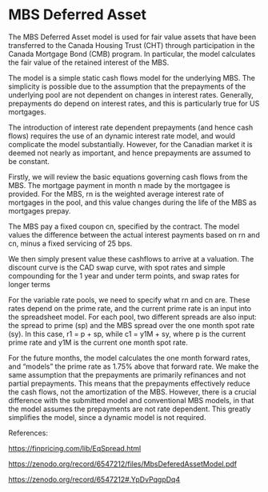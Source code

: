 # MBS Deferred Asset

The MBS Deferred Asset model is used for fair value assets that have been transferred to the Canada Housing Trust (CHT) through participation in the Canada Mortgage Bond (CMB) program. In particular, the model calculates the fair value of the retained interest of the MBS.

The model is a simple static cash flows model for the underlying MBS. The simplicity
is possible due to the assumption that the prepayments of the underlying pool are not dependent on changes in interest rates. Generally, prepayments do depend on interest rates, and this is particularly true for US mortgages. 

The introduction of interest rate dependent prepayments (and hence cash flows) requires the use of an dynamic interest rate model, and would complicate the model substantially. However, for the Canadian market it is deemed not nearly as important, and hence prepayments are assumed to be constant.

Firstly, we will review the basic equations governing cash flows from the MBS. The mortgage payment in month n made by the mortgagee is provided. For the MBS, rn is the weighted average interest rate of mortgages in the pool, and this value changes during the life of the MBS as mortgages prepay. 

The MBS pay a fixed coupon cn, specified by the contract. The model values the difference between the actual interest payments based on rn and cn, minus a fixed servicing of 25 bps. 

We then simply present value these cashflows to arrive at a valuation. The discount curve is the CAD swap curve, with spot rates and simple compounding for the 1 year and under term points, and swap rates for longer terms

For the variable rate pools, we need to specify what rn and cn are. These rates depend on the prime rate, and the current prime rate is an input into the spreadsheet model. For each pool, two different spreads are also input: the spread to prime (sp) and the MBS spread over the one month spot rate (sy). In this case, r1 = p + sp, while c1 = y1M + sy, where p is the current prime rate and y1M is the current one month spot rate. 

For the future months, the model calculates the one month forward rates, and “models” the prime rate as 1.75% above that forward rate. We make the same assumption that the prepayments are primarily refinances and not partial prepayments. This means that the prepayments effectively reduce the cash flows, not the amortization of the MBS. However, there is a crucial difference with the submitted model and conventional MBS models, in that the model assumes the prepayments are not rate dependent. This greatly simplifies the model, since a dynamic model is not required.


References:

https://finpricing.com/lib/EqSpread.html

https://zenodo.org/record/6547212/files/MbsDeferedAssetModel.pdf

https://zenodo.org/record/6547212#.YpDvPqgpDq4



